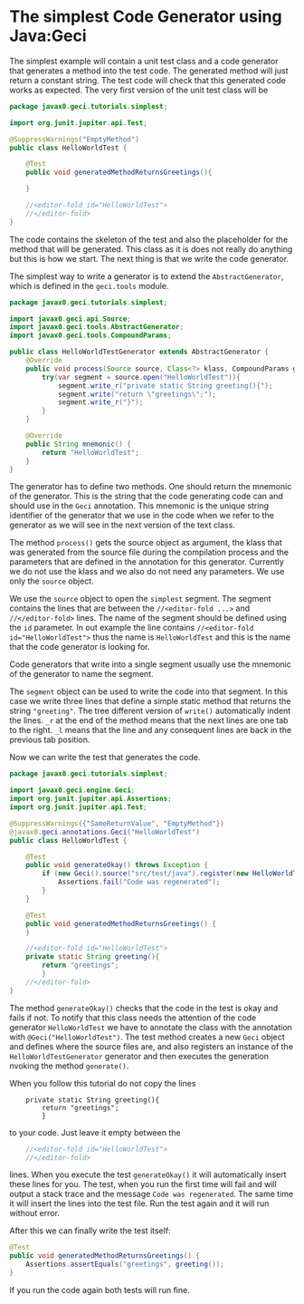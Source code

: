 # The simplest Code Generator using Java:Geci

The simplest example will contain a unit test class and a code generator that generates a method into the test code.
The generated method will just return a constant string. The test code will check that this generated code works
as expected. The very first version of the unit test class will be

<!-- USE SNIPPET */HelloWorldTest1 REPLACE "HelloWorldTest\d" -> "HelloWorldTest" -->
```java
package javax0.geci.tutorials.simplest;

import org.junit.jupiter.api.Test;

@SuppressWarnings("EmptyMethod")
public class HelloWorldTest {

    @Test
    public void generatedMethodReturnsGreetings(){

    }

    //<editor-fold id="HelloWorldTest">
    //</editor-fold>
}
```

The code contains the skeleton of the test and also the placeholder for the method that will be generated. This
class as it is does not really do anything but this is how we start. The next thing is that we write the code
generator.

The simplest way to write a generator is to extend the `AbstractGenerator`, which is defined in the `geci.tools`
module.

<!-- USE SNIPPET */HelloWorldTestGenerator1 REPLACE "HelloWorldTestGenerator\d" -> "HelloWorldTestGenerator"-->
```java
package javax0.geci.tutorials.simplest;

import javax0.geci.api.Source;
import javax0.geci.tools.AbstractGenerator;
import javax0.geci.tools.CompoundParams;

public class HelloWorldTestGenerator extends AbstractGenerator {
    @Override
    public void process(Source source, Class<?> klass, CompoundParams global) throws Exception {
        try(var segment = source.open("HelloWorldTest")){
            segment.write_r("private static String greeting(){");
            segment.write("return \"greetings\";");
            segment.write_r("}");
        }
    }

    @Override
    public String mnemonic() {
        return "HelloWorldTest";
    }
}
```

The generator has to define two methods. One should return the mnemonic of the generator. This is the string
that the code generating code can and should use in the `Geci` annotation. This mnemonic is the unique
string identifier of the generator that we use in the code when we refer to the generator as we will see in the
next version of the text class.

The method `process()` gets the source object as argument, the klass that was generated from the source file
during the compilation process and the parameters that are defined in the annotation for this generator. Currently
we do not use the klass and we also do not need any parameters. We use only the `source` object.

We use the `source` object to open the `simplest` segment. The segment contains the lines that are between the
`//<editor-fold ...>` and `//</editor-fold>` lines. The name of the segment should be defined using the `id`
parameter. In out example the line contains `//<editor-fold id="HelloWorldTest">` thus the name
is `HelloWorldTest` and this is the name that the code generator is looking for.

Code generators that write into a single segment usually use the mnemonic of the generator to name the segment.

The `segment` object can be used to write the code into that segment. In this case we write three lines that
define a simple static method that returns the string `"greeting"`. The tree different version of `write()`
automatically indent the lines. `_r` at the end of the method means that the next lines are one tab to the right.
`_l` means that the line and any consequent lines are back in the previous tab position.

Now we can write the test that generates the code.   
 
<!-- USE SNIPPET */HelloWorldTest2 REPLACE "HelloWorldTest\d" -> "HelloWorldTest" "HelloWorldTestGenerator\d" -> "HelloWorldTestGenerator" -->
```java
package javax0.geci.tutorials.simplest;

import javax0.geci.engine.Geci;
import org.junit.jupiter.api.Assertions;
import org.junit.jupiter.api.Test;

@SuppressWarnings({"SameReturnValue", "EmptyMethod"})
@javax0.geci.annotations.Geci("HelloWorldTest")
public class HelloWorldTest {

    @Test
    public void generateOkay() throws Exception {
        if (new Geci().source("src/test/java").register(new HelloWorldTestGenerator()).generate()) {
            Assertions.fail("Code was regenerated");
        }
    }

    @Test
    public void generatedMethodReturnsGreetings() {
    }

    //<editor-fold id="HelloWorldTest">
    private static String greeting(){
        return "greetings";
        }
    //</editor-fold>
}
```

The method `generateOkay()` checks that the code in the test is okay and fails if not. To notify that this class
needs the attention of the code generator `HelloWorldTest` we have to annotate the class with the
annotation with `@Geci("HelloWorldTest")`. The test method creates a new `Geci` object and 
defines where the source files are, and also registers an instance of the `HelloWorldTestGenerator` generator
and then executes the generation nvoking the method `generate()`.

When you follow this tutorial do not copy the lines

```
    private static String greeting(){
        return "greetings";
        }
```

to your code. Just leave it empty between the

```java
    //<editor-fold id="HelloWorldTest">
    //</editor-fold>
```

lines. When you execute the test `generateOkay()` it will automatically insert these lines for you. The test, when
you run the first time will fail and will output a stack trace and the message `Code was regenerated`. The
same time it will insert the lines into the test file. Run the test again and it will run without error. 

After this we can finally write the test itself:

<!-- USE SNIPPET */HelloWorldTest3 TRIM -->
```java
@Test
public void generatedMethodReturnsGreetings() {
    Assertions.assertEquals("greetings", greeting());
}
```

If you run the code again both tests will run fine.